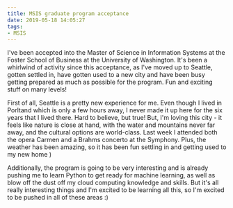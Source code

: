 ```yaml
---
title: MSIS graduate program acceptance
date: 2019-05-18 14:05:27
tags:
- MSIS
---
```


I've been accepted into the Master of Science in Information Systems at the Foster School of Business at the University of Washington. It's been a whirlwind of activity since this acceptance, as I've moved up to Seattle, gotten settled in, have gotten used to a new city and have been busy getting prepared as much as possible for the program. Fun and exciting stuff on many levels! 

First of all, Seattle is a pretty new experience for me. Even though I lived in Porltand which is only a few hours away, I never made it up here for the six years that I lived there. Hard to believe, but true! But, I'm loving this city - it feels like nature is close at hand, with the water and mountains never far away, and the cultural options are world-class. Last week I attended both the opera Carmen and a Brahms concerto at the Symphony. Plus, the weather has been amazing, so it has been fun settling in and getting used to my new home )

Additionally, the program is going to be very interesting and is already pushing me to learn Python to get ready for machine learning, as well as blow off the dust off my cloud computing knowledge and skills. But it's all really interesting things and I'm excited to be learning all this, so I'm excited to be pushed in all of these areas :)

